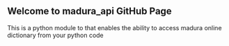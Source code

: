 ## Welcome to madura_api GitHub Page

This is a python module to that enables the ability to access madura online dictionary from your python code

